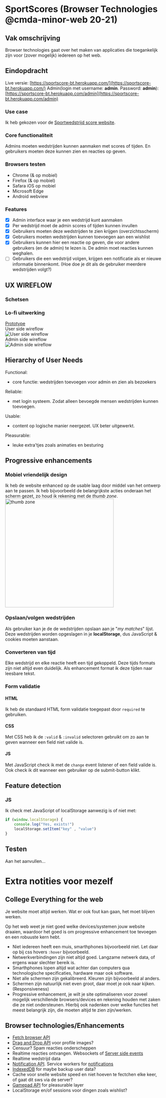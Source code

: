 # SportScores (Browser Technologies @cmda-minor-web 20-21)

<!-- Add a link to your live demo in Github Pages 🌐-->

<!-- ☝️ replace this description with a description of your own work -->

<!-- replace the code in the /docs folder with your own, so you can showcase your work with GitHub Pages 🌍 -->

<!-- Add a nice poster image here at the end of the week, showing off your shiny frontend 📸 -->

<!-- Maybe a table of contents here? 📚 -->

<!-- How about a section that describes how to install this project? 🤓 -->

<!-- ...but how does one use this project? What are its features 🤔 -->

<!-- Maybe a checklist of done stuff and stuff still on your wishlist? ✅ -->

<!-- How about a license here? 📜 (or is it a licence?) 🤷 -->

## Vak omschrijving
Browser technologies gaat over het maken van applicaties die toegankelijk zijn voor (zover mogelijk) iedereen op het web.

## Eindopdracht
Live versie: [https://sportscore-bt.herokuapp.com/](https://sportscore-bt.herokuapp.com/)
Admin(login met username: **admin**. Password: **admin**): [https://sportscore-bt.herokuapp.com/admin](https://sportscore-bt.herokuapp.com/admin)

### Use case
Ik heb gekozen voor de [Sportwedstrijd score website](https://github.com/cmda-minor-web/browser-technologies-2021/blob/master/course/Usecase-score-website.md).

### Core functionaliteit  
Admins moeten wedstrijden kunnen aanmaken met scores of tijden. En gebruikers moeten deze kunnen zien en reacties op geven.

### Browsers testen
* Chrome (& op mobiel)
* Firefox (& op mobiel)
* Safara iOS op mobiel
* Microsoft Edge
* Android webview

### Features
* [x] Admin interface waar je een wedstrijd kunt aanmaken
* [x] Per wedstrijd moet de admin scores of tijden kunnen invullen
* [x] Gebruikers moeten deze wedstrijden te zien krijgen (overzichtsscherm)
* [x] Gebruikers moeten wedstrijden kunnen toevoegen aan een wishlist
* [x] Gebruikers kunnen hier een reactie op geven, die voor andere gebruikers (en de admin) te lezen is. De admin moet reacties kunnen weghalen.
* [ ] Gebruikers die een wedstrijd volgen, krijgen een notificatie als er nieuwe informatie binnenkomt. (Hoe doe je dit als de gebruiker meerdere wedstrijden volgt?)

## UX WIREFLOW
### Schetsen

### Lo-fi uitwerking
[Prototype](https://www.figma.com/proto/6ZRVGYly7jkgtJvAlye8fT/Sportwedstrijd-scores-Browser-Technologies?node-id=1%3A230&viewport=1032%2C318%2C0.7111635804176331&scaling=scale-down)  
User side wireflow  
![User side wireflow](https://user-images.githubusercontent.com/58043913/112284341-6ce09d80-8c89-11eb-9373-db10d3e14e88.png)  
Admin side wireflow  
![Admin side wireflow](https://user-images.githubusercontent.com/58043913/112284046-12dfd800-8c89-11eb-90a2-039d682df89f.png)

## Hierarchy of User Needs
Functional:
* core functie: wedstrijden toevoegen voor admin en zien als bezoekers

Reliable:
* met login systeem. Zodat alleen bevoegde mensen wedstrijden kunnen toevoegen.

Usable:
* content op logische manier neergezet. UX beter uitgewerkt.

Pleasurable:
* leuke extra'tjes zoals animaties en besturing

## Progressive enhancements
### Mobiel vriendelijk design
Ik heb de website enhanced op de usable laag door middel van het ontwerp aan te passen. Ik heb bijvoorbeeld de belangrijkste acties onderaan het scherm gezet, zo houd ik rekening met de _thumb zone_.  
<img src="https://cloud.netlifyusercontent.com/assets/344dbf88-fdf9-42bb-adb4-46f01eedd629/e059ce1c-665f-4b0b-8d7e-571ffcc8d8d8/4-new-thumb-zone-mapping-bottom-navigation-pattern.jpg" alt="thumb zone" height="350">

### Opslaan/volgen wedstrijden
Als gebruiker kan je de de wedstrijden opslaan aan je "_my matches_" lijst. Deze wedstrijden worden opgeslagen in je **localStorage**, dus JavaScript & cookies moeten aanstaan.

### Converteren van tijd
Elke wedstrijd en elke reactie heeft een tijd gekoppeld. Deze tijds formats zijn niet altijd even duidelijk. Als enhancement format ik deze tijden naar leesbare tekst.

### Form validatie
#### HTML
Ik heb de standaard HTML form validatie toegepast door `required` te gebruiken.

#### CSS
Met CSS heb ik de `:valid` & `:invalid` selectoren gebruikt om zo aan te geven wanneer een field niet valide is.

#### JS
Met JavaScript check ik met de `change` event listener of een field valide is. Ook check ik dit wanneer een gebruiker op de submit-button klikt.

## Feature detection
### JS
Ik check met JavaScript of localStorage aanwezig is of niet met:
```js
if (window.localStorage) {
	console.log("Yes, exists!")
	localStorage.setItem("key" , "value")
}
```

## Testen
Aan het aanvullen...

# Extra notities voor mezelf

## College Everything for the web
Je website moet altijd werken. Wat er ook fout kan gaan, het moet blijven werken.

Op het web weet je niet goed welke devices/systemen jouw website draaien, waardoor het goed is om progressive enhancement toe tevoegen en een robuuste kern hebt.

* Niet iedereen heeft een muis, smarthphones bijvoorbeeld niet. Let daar op bij css hovers `:hover` bijvoorbeeld.
* Netwerkverbindingen zijn niet altijd goed. Langzame netwerk data, of ergens waar slechter bereik is.
* Smarthphones lopen altijd wat achter dan computers qua technologische specificaties, hardware maar ook software.
* Niet alle schermen zijn gekalibreerd. Kleuren zijn bijvoorbeeld al anders.
* Schermen zijn natuurlijk niet even groot, daar moet je ook naar kijken. (Responsiveness)
* Progressive enhancement, je wilt je site optimaliseren voor zoveel mogelijk verschillende browsers/devices en rekening houden met zaken die ze niet ondersteunen. Hierbij ook nadenken over welke functies het meest belangrijk zijn, die moeten altijd te zien zijn/werken.

## Browser technologies/Enhancements
* [Fetch browser API](https://developer.mozilla.org/en-US/docs/Web/API/Fetch_API)
* [Drag and Drop API](https://developer.mozilla.org/en-US/docs/Web/API/HTML_Drag_and_Drop_API) voor profile images?
* Censuur? Spam reacties onderscheppen
* Realtime reacties ontvangen. Websockets of [Server side events](https://developer.mozilla.org/en-US/docs/Web/API/Server-sent_events/Using_server-sent_events)
* Realtime wedstrijd data
* [Notification API](https://developer.mozilla.org/en-US/docs/Web/API/Notifications_API). Service workers for [notifications](https://notifications.spec.whatwg.org/)
* [IndexedDB](https://hacks.mozilla.org/2012/02/storing-images-and-files-in-indexeddb/) for maybe backup user data?
* Cache voor snelle website speed en niet hoeven te fectchen elke keer, of gaat dit sws via de server?
* [Gamepad API](https://developer.mozilla.org/en-US/docs/Web/API/Gamepad_API) for pleasurable layer
* LocalStorage en/of sessions voor dingen zoals wishlist?